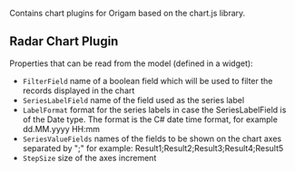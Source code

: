 Contains chart plugins for Origam based on the chart.js library.

## Radar Chart Plugin

Properties that can be read from the model (defined in a widget):

- `FilterField` name of a boolean field which will be used to filter the records displayed in the chart
- `SeriesLabelField` name of the field used as the series label
- `LabelFormat` format for the series labels in case the SeriesLabelField is of the Date type. The format is the C# date time format, for example dd.MM.yyyy HH:mm
- `SeriesValueFields` names of the fields to be shown on the chart axes separated by ";" for example: Result1;Result2;Result3;Result4;Result5
- `StepSize` size of the axes increment

